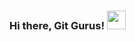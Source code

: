 ### Hi there, Git Gurus! <img src="https://media.tenor.com/images/dde00ef959f44dc5279786fc7f20fe5b/tenor.gif" width="30" >

<!--
**RashiS20/RashiS20** is a ✨ _special_ ✨ repository because its `README.md` (this file) appears on your GitHub profile.

Here are some ideas to get you started:

- 🔭 I’m currently working on ...
- 🌱 I’m currently learning ...
- 👯 I’m looking to collaborate on ...
- 🤔 I’m looking for help with ...
- 💬 Ask me about ...
- 📫 How to reach me: ...
- 😄 Pronouns: ...
- ⚡ Fun fact: ...
-->
